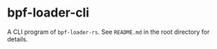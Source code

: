 # bpf-loader-cli

A CLI program of `bpf-loader-rs`. See `README.md` in the root directory for details.
